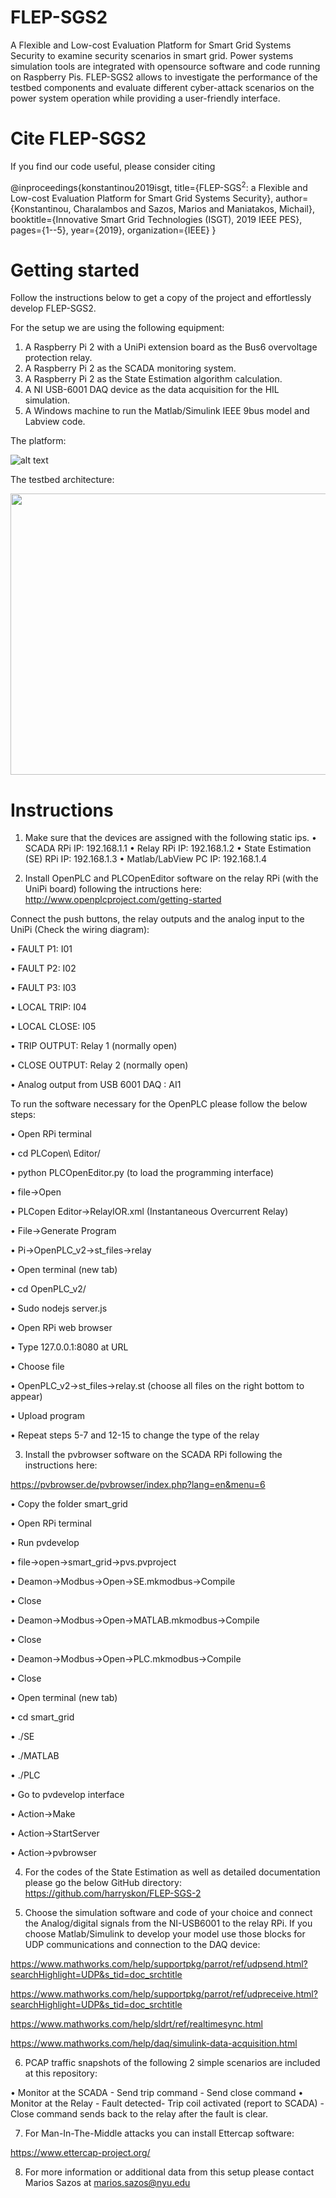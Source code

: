 # FLEP-SGS2
A Flexible and Low-cost Evaluation Platform for Smart Grid Systems Security to examine security scenarios in smart
grid. Power systems simulation tools are integrated with opensource software and code running on Raspberry Pis. FLEP-SGS2
allows to investigate the performance of the testbed components and evaluate different cyber-attack scenarios on the power system
operation while providing a user-friendly interface.

# Cite FLEP-SGS2

If you find our code useful, please consider citing

@inproceedings{konstantinou2019isgt,
    title={FLEP-SGS$^2$: a Flexible and Low-cost Evaluation Platform for Smart Grid Systems Security},
    author={Konstantinou, Charalambos and Sazos, Marios and Maniatakos, Michail},
    booktitle={Innovative Smart Grid Technologies (ISGT), 2019 IEEE PES},
    pages={1--5},
    year={2019},
    organization={IEEE}
}

# Getting started
Follow the instructions below to get a copy of the project and effortlessly develop FLEP-SGS2.

For the setup we are using the following equipment:
1.	A Raspberry Pi 2 with a UniPi extension board as the Bus6 overvoltage protection relay. 
2.	A Raspberry Pi 2 as the SCADA monitoring system. 
3.	A Raspberry Pi 2 as the State Estimation algorithm calculation. 
4.	A NI USB-6001 DAQ device as the data acquisition for the HIL simulation.
5.  A Windows machine to run the Matlab/Simulink IEEE 9bus model and Labview code.

The platform:

![alt text](https://github.com/momalab/FLEP-SGS2/blob/master/Setup.png)

The testbed architecture:

<p align="center">
  <img width="690" height="450" src="https://github.com/momalab/FLEP-SGS2/blob/master/Setup_configuration.png">
</p>

# Instructions

1. Make sure that the devices are assigned with the following static ips.
•	SCADA RPi IP: 192.168.1.1
•	Relay RPi IP: 192.168.1.2
•	State Estimation (SE) RPi IP: 192.168.1.3
•	Matlab/LabView PC IP: 192.168.1.4

2. Install OpenPLC and PLCOpenEditor software on the relay RPi (with the UniPi board) following the intructions here: http://www.openplcproject.com/getting-started

Connect the push buttons, the relay outputs and the analog input to the UniPi (Check the wiring diagram):

•	FAULT P1: I01

•	FAULT P2: I02

•	FAULT P3: I03

•	LOCAL TRIP: I04

•	LOCAL CLOSE: I05

•	TRIP OUTPUT: Relay 1 (normally open)

•	CLOSE OUTPUT: Relay 2 (normally open)

•	Analog output from USB 6001 DAQ : AI1

To run the software necessary for the OpenPLC please follow the below steps:

•	Open RPi terminal

•	cd PLCopen\ Editor/

•	python PLCOpenEditor.py (to load the programming interface)

•	file->Open

•	PLCopen Editor->RelayIOR.xml (Instantaneous Overcurrent Relay)

•	File->Generate Program

•	Pi->OpenPLC_v2->st_files->relay

•	Open terminal (new tab)

•	cd OpenPLC_v2/

•	Sudo nodejs server.js

•	Open RPi web browser

•	Type 127.0.0.1:8080 at URL

•	Choose file

•	OpenPLC_v2->st_files->relay.st (choose all files on the right bottom to appear)

•	Upload program

•	Repeat steps 5-7 and 12-15 to change the type of the relay

3. Install the pvbrowser software on the SCADA RPi following the instructions here:

https://pvbrowser.de/pvbrowser/index.php?lang=en&menu=6

•   Copy the folder smart_grid

• 	Open RPi terminal

•	Run pvdevelop

•	file->open->smart_grid->pvs.pvproject

•	Deamon->Modbus->Open->SE.mkmodbus->Compile

•	Close

•	Deamon->Modbus->Open->MATLAB.mkmodbus->Compile

•	Close

•	Deamon->Modbus->Open->PLC.mkmodbus->Compile

•	Close

•	Open terminal (new tab)

•	cd smart_grid

•	./SE

•	./MATLAB

•	./PLC

•	Go to pvdevelop interface

•	Action->Make

•	Action->StartServer

•	Action->pvbrowser


4. For the codes of the State Estimation as well as detailed documentation please go the below GitHub directory:
https://github.com/harryskon/FLEP-SGS-2

5. Choose the simulation software and code of your choice and connect the Analog/digital signals from the NI-USB6001 to the relay RPi. If you choose Matlab/Simulink to develop your model use those blocks for UDP communications and connection to the DAQ device: 

https://www.mathworks.com/help/supportpkg/parrot/ref/udpsend.html?searchHighlight=UDP&s_tid=doc_srchtitle

https://www.mathworks.com/help/supportpkg/parrot/ref/udpreceive.html?searchHighlight=UDP&s_tid=doc_srchtitle

https://www.mathworks.com/help/sldrt/ref/realtimesync.html

https://www.mathworks.com/help/daq/simulink-data-acquisition.html

6. PCAP traffic snapshots of the following 2 simple scenarios are included at this repository:

  • Monitor at the SCADA - Send trip command - Send close command
  • Monitor at the Relay - Fault detected- Trip coil activated (report to SCADA) - Close command sends back to the relay after the fault is clear.

7. For Man-In-The-Middle attacks you can install Ettercap software:

https://www.ettercap-project.org/

8. For more information or additional data from this setup please contact Marios Sazos at marios.sazos@nyu.edu








